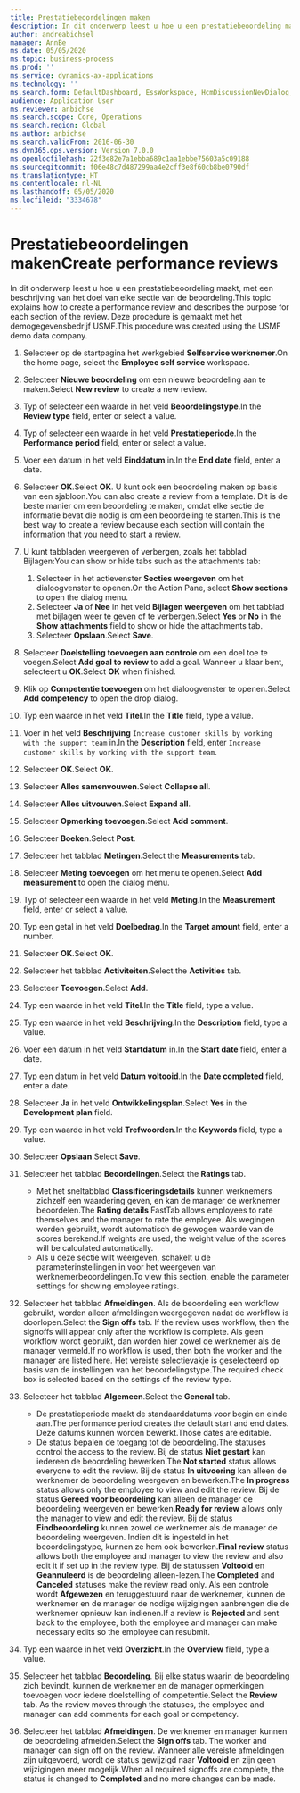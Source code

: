 ```yaml
---
title: Prestatiebeoordelingen maken
description: In dit onderwerp leest u hoe u een prestatiebeoordeling maakt, met een beschrijving van het doel van elke sectie van de beoordeling.
author: andreabichsel
manager: AnnBe
ms.date: 05/05/2020
ms.topic: business-process
ms.prod: ''
ms.service: dynamics-ax-applications
ms.technology: ''
ms.search.form: DefaultDashboard, EssWorkspace, HcmDiscussionNewDialog, HcmDiscussion, HcmDiscussionChangeSettings, HcmDiscussionAddGoalDialog, HcmTopicCreate, HcmMeasurementDetailDialog, HcmPerfJournalAdd
audience: Application User
ms.reviewer: anbichse
ms.search.scope: Core, Operations
ms.search.region: Global
ms.author: anbichse
ms.search.validFrom: 2016-06-30
ms.dyn365.ops.version: Version 7.0.0
ms.openlocfilehash: 22f3e82e7a1ebba689c1aa1ebbe75603a5c09188
ms.sourcegitcommit: f06e48c7d487299aa4e2cff3e8f60cb8be0790df
ms.translationtype: HT
ms.contentlocale: nl-NL
ms.lasthandoff: 05/05/2020
ms.locfileid: "3334678"
---
```

# <a name="create-performance-reviews"></a><span data-ttu-id="7ef5f-103">Prestatiebeoordelingen maken</span><span class="sxs-lookup"><span data-stu-id="7ef5f-103">Create performance reviews</span></span>


<span data-ttu-id="7ef5f-104">In dit onderwerp leest u hoe u een prestatiebeoordeling maakt, met een beschrijving van het doel van elke sectie van de beoordeling.</span><span class="sxs-lookup"><span data-stu-id="7ef5f-104">This topic explains how to create a performance review and describes the purpose for each section of the review.</span></span> <span data-ttu-id="7ef5f-105">Deze procedure is gemaakt met het demogegevensbedrijf USMF.</span><span class="sxs-lookup"><span data-stu-id="7ef5f-105">This procedure was created using the USMF demo data company.</span></span>

1. <span data-ttu-id="7ef5f-106">Selecteer op de startpagina het werkgebied **Selfservice werknemer**.</span><span class="sxs-lookup"><span data-stu-id="7ef5f-106">On the home page, select the **Employee self service** workspace.</span></span>
2. <span data-ttu-id="7ef5f-107">Selecteer **Nieuwe beoordeling** om een nieuwe beoordeling aan te maken.</span><span class="sxs-lookup"><span data-stu-id="7ef5f-107">Select **New review** to create a new review.</span></span>
3. <span data-ttu-id="7ef5f-108">Typ of selecteer een waarde in het veld **Beoordelingstype**.</span><span class="sxs-lookup"><span data-stu-id="7ef5f-108">In the **Review type** field, enter or select a value.</span></span>
4. <span data-ttu-id="7ef5f-109">Typ of selecteer een waarde in het veld **Prestatieperiode**.</span><span class="sxs-lookup"><span data-stu-id="7ef5f-109">In the **Performance period** field, enter or select a value.</span></span>
5. <span data-ttu-id="7ef5f-110">Voer een datum in het veld **Einddatum** in.</span><span class="sxs-lookup"><span data-stu-id="7ef5f-110">In the **End date** field, enter a date.</span></span>
6. <span data-ttu-id="7ef5f-111">Selecteer **OK**.</span><span class="sxs-lookup"><span data-stu-id="7ef5f-111">Select **OK**.</span></span> <span data-ttu-id="7ef5f-112">U kunt ook een beoordeling maken op basis van een sjabloon.</span><span class="sxs-lookup"><span data-stu-id="7ef5f-112">You can also create a review from a template.</span></span> <span data-ttu-id="7ef5f-113">Dit is de beste manier om een beoordeling te maken, omdat elke sectie de informatie bevat die nodig is om een beoordeling te starten.</span><span class="sxs-lookup"><span data-stu-id="7ef5f-113">This is the best way to create a review because each section will contain the information that you need to start a review.</span></span>  
7. <span data-ttu-id="7ef5f-114">U kunt tabbladen weergeven of verbergen, zoals het tabblad Bijlagen:</span><span class="sxs-lookup"><span data-stu-id="7ef5f-114">You can show or hide tabs such as the attachments tab:</span></span>

    1. <span data-ttu-id="7ef5f-115">Selecteer in het actievenster **Secties weergeven** om het dialoogvenster te openen.</span><span class="sxs-lookup"><span data-stu-id="7ef5f-115">On the Action Pane, select **Show sections** to open the dialog menu.</span></span>
    1. <span data-ttu-id="7ef5f-116">Selecteer **Ja** of **Nee** in het veld **Bijlagen weergeven** om het tabblad met bijlagen weer te geven of te verbergen.</span><span class="sxs-lookup"><span data-stu-id="7ef5f-116">Select **Yes** or **No** in the **Show attachments** field to show or hide the attachments tab.</span></span>
    1. <span data-ttu-id="7ef5f-117">Selecteer **Opslaan**.</span><span class="sxs-lookup"><span data-stu-id="7ef5f-117">Select **Save**.</span></span>

8. <span data-ttu-id="7ef5f-118">Selecteer **Doelstelling toevoegen aan controle** om een doel toe te voegen.</span><span class="sxs-lookup"><span data-stu-id="7ef5f-118">Select **Add goal to review** to add a goal.</span></span> <span data-ttu-id="7ef5f-119">Wanneer u klaar bent, selecteert u **OK**.</span><span class="sxs-lookup"><span data-stu-id="7ef5f-119">Select **OK** when finished.</span></span>
9. <span data-ttu-id="7ef5f-120">Klik op **Competentie toevoegen** om het dialoogvenster te openen.</span><span class="sxs-lookup"><span data-stu-id="7ef5f-120">Select **Add competency** to open the drop dialog.</span></span>
10. <span data-ttu-id="7ef5f-121">Typ een waarde in het veld **Titel**.</span><span class="sxs-lookup"><span data-stu-id="7ef5f-121">In the **Title** field, type a value.</span></span>
11. <span data-ttu-id="7ef5f-122">Voer in het veld **Beschrijving** `Increase customer skills by working with the support team` in.</span><span class="sxs-lookup"><span data-stu-id="7ef5f-122">In the **Description** field, enter `Increase customer skills by working with the support team`.</span></span>
12. <span data-ttu-id="7ef5f-123">Selecteer **OK**.</span><span class="sxs-lookup"><span data-stu-id="7ef5f-123">Select **OK**.</span></span>
13. <span data-ttu-id="7ef5f-124">Selecteer **Alles samenvouwen**.</span><span class="sxs-lookup"><span data-stu-id="7ef5f-124">Select **Collapse all**.</span></span>
14. <span data-ttu-id="7ef5f-125">Selecteer **Alles uitvouwen**.</span><span class="sxs-lookup"><span data-stu-id="7ef5f-125">Select **Expand all**.</span></span>
15. <span data-ttu-id="7ef5f-126">Selecteer **Opmerking toevoegen**.</span><span class="sxs-lookup"><span data-stu-id="7ef5f-126">Select **Add comment**.</span></span>
16. <span data-ttu-id="7ef5f-127">Selecteer **Boeken**.</span><span class="sxs-lookup"><span data-stu-id="7ef5f-127">Select **Post**.</span></span>
17. <span data-ttu-id="7ef5f-128">Selecteer het tabblad **Metingen**.</span><span class="sxs-lookup"><span data-stu-id="7ef5f-128">Select the **Measurements** tab.</span></span>
18. <span data-ttu-id="7ef5f-129">Selecteer **Meting toevoegen** om het menu te openen.</span><span class="sxs-lookup"><span data-stu-id="7ef5f-129">Select **Add measurement** to open the dialog menu.</span></span>
19. <span data-ttu-id="7ef5f-130">Typ of selecteer een waarde in het veld **Meting**.</span><span class="sxs-lookup"><span data-stu-id="7ef5f-130">In the **Measurement** field, enter or select a value.</span></span>
26. <span data-ttu-id="7ef5f-131">Typ een getal in het veld **Doelbedrag**.</span><span class="sxs-lookup"><span data-stu-id="7ef5f-131">In the **Target amount** field, enter a number.</span></span>
20. <span data-ttu-id="7ef5f-132">Selecteer **OK**.</span><span class="sxs-lookup"><span data-stu-id="7ef5f-132">Select **OK**.</span></span>
21. <span data-ttu-id="7ef5f-133">Selecteer het tabblad **Activiteiten**.</span><span class="sxs-lookup"><span data-stu-id="7ef5f-133">Select the **Activities** tab.</span></span>
22. <span data-ttu-id="7ef5f-134">Selecteer **Toevoegen**.</span><span class="sxs-lookup"><span data-stu-id="7ef5f-134">Select **Add**.</span></span>
23. <span data-ttu-id="7ef5f-135">Typ een waarde in het veld **Titel**.</span><span class="sxs-lookup"><span data-stu-id="7ef5f-135">In the **Title** field, type a value.</span></span>
24. <span data-ttu-id="7ef5f-136">Typ een waarde in het veld **Beschrijving**.</span><span class="sxs-lookup"><span data-stu-id="7ef5f-136">In the **Description** field, type a value.</span></span>
25. <span data-ttu-id="7ef5f-137">Voer een datum in het veld **Startdatum** in.</span><span class="sxs-lookup"><span data-stu-id="7ef5f-137">In the **Start date** field, enter a date.</span></span>
26. <span data-ttu-id="7ef5f-138">Typ een datum in het veld **Datum voltooid**.</span><span class="sxs-lookup"><span data-stu-id="7ef5f-138">In the **Date completed** field, enter a date.</span></span>
27. <span data-ttu-id="7ef5f-139">Selecteer **Ja** in het veld **Ontwikkelingsplan**.</span><span class="sxs-lookup"><span data-stu-id="7ef5f-139">Select **Yes** in the **Development plan** field.</span></span>
28. <span data-ttu-id="7ef5f-140">Typ een waarde in het veld **Trefwoorden**.</span><span class="sxs-lookup"><span data-stu-id="7ef5f-140">In the **Keywords** field, type a value.</span></span>
29. <span data-ttu-id="7ef5f-141">Selecteer **Opslaan**.</span><span class="sxs-lookup"><span data-stu-id="7ef5f-141">Select **Save**.</span></span>
30. <span data-ttu-id="7ef5f-142">Selecteer het tabblad **Beoordelingen**.</span><span class="sxs-lookup"><span data-stu-id="7ef5f-142">Select the **Ratings** tab.</span></span>  

    - <span data-ttu-id="7ef5f-143">Met het sneltabblad **Classificeringsdetails** kunnen werknemers zichzelf een waardering geven, en kan de manager de werknemer beoordelen.</span><span class="sxs-lookup"><span data-stu-id="7ef5f-143">The **Rating details** FastTab allows employees to rate themselves and the manager to rate the employee.</span></span> <span data-ttu-id="7ef5f-144">Als wegingen worden gebruikt, wordt automatisch de gewogen waarde van de scores berekend.</span><span class="sxs-lookup"><span data-stu-id="7ef5f-144">If weights are used, the weight value of the scores will be calculated automatically.</span></span>  
    - <span data-ttu-id="7ef5f-145">Als u deze sectie wilt weergeven, schakelt u de parameterinstellingen in voor het weergeven van werknemerbeoordelingen.</span><span class="sxs-lookup"><span data-stu-id="7ef5f-145">To view this section, enable the parameter settings for showing employee ratings.</span></span>  

31. <span data-ttu-id="7ef5f-146">Selecteer het tabblad **Afmeldingen**. Als de beoordeling een workflow gebruikt, worden alleen afmeldingen weergegeven nadat de workflow is doorlopen.</span><span class="sxs-lookup"><span data-stu-id="7ef5f-146">Select the **Sign offs** tab. If the review uses workflow, then the signoffs will appear only after the workflow is complete.</span></span> <span data-ttu-id="7ef5f-147">Als geen workflow wordt gebruikt, dan worden hier zowel de werknemer als de manager vermeld.</span><span class="sxs-lookup"><span data-stu-id="7ef5f-147">If no workflow is used, then both the worker and the manager are listed here.</span></span> <span data-ttu-id="7ef5f-148">Het vereiste selectievakje is geselecteerd op basis van de instellingen van het beoordelingstype.</span><span class="sxs-lookup"><span data-stu-id="7ef5f-148">The required check box is selected based on the settings of the review type.</span></span>  
32. <span data-ttu-id="7ef5f-149">Selecteer het tabblad **Algemeen**.</span><span class="sxs-lookup"><span data-stu-id="7ef5f-149">Select the **General** tab.</span></span>

    - <span data-ttu-id="7ef5f-150">De prestatieperiode maakt de standaarddatums voor begin en einde aan.</span><span class="sxs-lookup"><span data-stu-id="7ef5f-150">The performance period creates the default start and end dates.</span></span> <span data-ttu-id="7ef5f-151">Deze datums kunnen worden bewerkt.</span><span class="sxs-lookup"><span data-stu-id="7ef5f-151">Those dates are editable.</span></span>  
    - <span data-ttu-id="7ef5f-152">De status bepalen de toegang tot de beoordeling.</span><span class="sxs-lookup"><span data-stu-id="7ef5f-152">The statuses control the access to the review.</span></span> <span data-ttu-id="7ef5f-153">Bij de status **Niet gestart** kan iedereen de beoordeling bewerken.</span><span class="sxs-lookup"><span data-stu-id="7ef5f-153">The **Not started** status allows everyone to edit the review.</span></span> <span data-ttu-id="7ef5f-154">Bij de status **In uitvoering** kan alleen de werknemer de beoordeling weergeven en bewerken.</span><span class="sxs-lookup"><span data-stu-id="7ef5f-154">The **In progress** status allows only the employee to view and edit the review.</span></span> <span data-ttu-id="7ef5f-155">Bij de status **Gereed voor beoordeling** kan alleen de manager de beoordeling weergeven en bewerken.</span><span class="sxs-lookup"><span data-stu-id="7ef5f-155">**Ready for review** allows only the manager to view and edit the review.</span></span> <span data-ttu-id="7ef5f-156">Bij de status **Eindbeoordeling** kunnen zowel de werknemer als de manager de beoordeling weergeven. Indien dit is ingesteld in het beoordelingstype, kunnen ze hem ook bewerken.</span><span class="sxs-lookup"><span data-stu-id="7ef5f-156">**Final review** status allows both the employee and manager to view the review and also edit it if set up in the review type.</span></span> <span data-ttu-id="7ef5f-157">Bij de statussen **Voltooid** en **Geannuleerd** is de beoordeling alleen-lezen.</span><span class="sxs-lookup"><span data-stu-id="7ef5f-157">The **Completed** and **Canceled** statuses make the review read only.</span></span> <span data-ttu-id="7ef5f-158">Als een controle wordt **Afgewezen** en teruggestuurd naar de werknemer, kunnen de werknemer en de manager de nodige wijzigingen aanbrengen die de werknemer opnieuw kan indienen.</span><span class="sxs-lookup"><span data-stu-id="7ef5f-158">If a review is **Rejected** and sent back to the employee, both the employee and manager can make necessary edits so the employee can resubmit.</span></span>

33. <span data-ttu-id="7ef5f-159">Typ een waarde in het veld **Overzicht**.</span><span class="sxs-lookup"><span data-stu-id="7ef5f-159">In the **Overview** field, type a value.</span></span>
34. <span data-ttu-id="7ef5f-160">Selecteer het tabblad **Beoordeling**. Bij elke status waarin de beoordeling zich bevindt, kunnen de werknemer en de manager opmerkingen toevoegen voor iedere doelstelling of competentie.</span><span class="sxs-lookup"><span data-stu-id="7ef5f-160">Select the **Review** tab. As the review moves through the statuses, the employee and manager can add comments for each goal or competency.</span></span>  
35. <span data-ttu-id="7ef5f-161">Selecteer het tabblad **Afmeldingen**. De werknemer en manager kunnen de beoordeling afmelden.</span><span class="sxs-lookup"><span data-stu-id="7ef5f-161">Select the **Sign offs** tab. The worker and manager can sign off on the review.</span></span> <span data-ttu-id="7ef5f-162">Wanneer alle vereiste afmeldingen zijn uitgevoerd, wordt de status gewijzigd naar **Voltooid** en zijn geen wijzigingen meer mogelijk.</span><span class="sxs-lookup"><span data-stu-id="7ef5f-162">When all required signoffs are complete, the status is changed to **Completed** and no more changes can be made.</span></span>  

